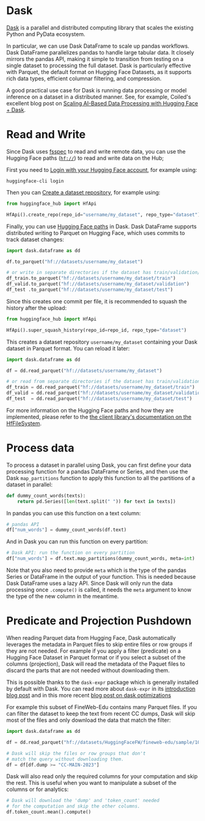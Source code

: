 # Dask

[Dask](https://github.com/dask/dask) is a parallel and distributed computing library that scales the existing Python and PyData ecosystem.

In particular, we can use Dask DataFrame to scale up pandas workflows. Dask DataFrame parallelizes pandas to handle large tabular data. It closely mirrors the pandas API, making it simple to transition from testing on a single dataset to processing the full dataset. Dask is particularly effective with Parquet, the default format on Hugging Face Datasets, as it supports rich data types, efficient columnar filtering, and compression.

A good practical use case for Dask is running data processing or model inference on a dataset in a distributed manner. See, for example, Coiled's excellent blog post on [Scaling AI-Based Data Processing with Hugging Face + Dask](https://huggingface.co/blog/dask-scaling).

# Read and Write

Since Dask uses [fsspec](https://filesystem-spec.readthedocs.io) to read and write remote data, you can use the Hugging Face paths ([`hf://`](/docs/huggingface_hub/guides/hf_file_system#integrations)) to read and write data on the Hub;

First you need to [Login with your Hugging Face account](/docs/huggingface_hub/quick-start#login), for example using:

```
huggingface-cli login
```

Then you can [Create a dataset repository](/docs/huggingface_hub/quick-start#create-a-repository), for example using:

```python
from huggingface_hub import HfApi

HfApi().create_repo(repo_id="username/my_dataset", repo_type="dataset")
```

Finally, you can use [Hugging Face paths](/docs/huggingface_hub/guides/hf_file_system#integrations) in Dask.
Dask DataFrame supports distributed writing to Parquet on Hugging Face, which uses commits to track dataset changes:

```python
import dask.dataframe as dd

df.to_parquet("hf://datasets/username/my_dataset")

# or write in separate directories if the dataset has train/validation/test splits
df_train.to_parquet("hf://datasets/username/my_dataset/train")
df_valid.to_parquet("hf://datasets/username/my_dataset/validation")
df_test .to_parquet("hf://datasets/username/my_dataset/test")
```

Since this creates one commit per file, it is recommended to squash the history after the upload:

```python
from huggingface_hub import HfApi

HfApi().super_squash_history(repo_id=repo_id, repo_type="dataset")
```

This creates a dataset repository `username/my_dataset` containing your Dask dataset in Parquet format.
You can reload it later:

```python
import dask.dataframe as dd

df = dd.read_parquet("hf://datasets/username/my_dataset")

# or read from separate directories if the dataset has train/validation/test splits
df_train = dd.read_parquet("hf://datasets/username/my_dataset/train")
df_valid = dd.read_parquet("hf://datasets/username/my_dataset/validation")
df_test  = dd.read_parquet("hf://datasets/username/my_dataset/test")
```

For more information on the Hugging Face paths and how they are implemented, please refer to the [the client library's documentation on the HfFileSystem](/docs/huggingface_hub/guides/hf_file_system).

# Process data

To process a dataset in parallel using Dask, you can first define your data processing function for a pandas DataFrame or Series, and then use the Dask `map_partitions` function to apply this function to all the partitions of a dataset in parallel:

```python
def dummy_count_words(texts):
    return pd.Series([len(text.split(" ")) for text in texts])
```

In pandas you can use this function on a text column:

```python
# pandas API
df["num_words"] = dummy_count_words(df.text)
```

And in Dask you can run this function on every partition:

```python
# Dask API: run the function on every partition
df["num_words"] = df.text.map_partitions(dummy_count_words, meta=int)
```

Note that you also need to provide `meta` which is the type of the pandas Series or DataFrame in the output of your function.
This is needed because Dask DataFrame uses a lazy API. Since Dask will only run the data processing once `.compute()` is called, it needs
the `meta` argument to know the type of the new column in the meantime.

# Predicate and Projection Pushdown

When reading Parquet data from Hugging Face, Dask automatically leverages the metadata in Parquet files to skip entire files or row groups if they are not needed. For example if you apply a filter (predicate) on a Hugging Face Dataset in Parquet format or if you select a subset of the columns (projection), Dask will read the metadata of the Paquet files to discard the parts that are not needed without downloading them.

This is possible thanks to the `dask-expr` package which is generally installed by default with Dask. You can read more about `dask-expr` in its [introduction blog post](https://blog.dask.org/2023/08/25/dask-expr-introduction) and in this more recent [blog post on dask optimizations](https://blog.dask.org/2024/05/30/dask-is-fast#optimizer)

For example this subset of FineWeb-Edu contains many Parquet files. If you can filter the dataset to keep the text from recent CC dumps, Dask will skip most of the files and only download the data that match the filter:

```python
import dask.dataframe as dd

df = dd.read_parquet("hf://datasets/HuggingFaceFW/fineweb-edu/sample/10BT/*.parquet")

# Dask will skip the files or row groups that don't
# match the query without downloading them.
df = df[df.dump >= "CC-MAIN-2023"]
```

Dask will also read only the required columns for your computation and skip the rest. This is useful when you want to manipulate a subset of the columns or for analytics:

```python
# Dask will download the 'dump' and 'token_count' needed
# for the computation and skip the other columns.
df.token_count.mean().compute()
```

